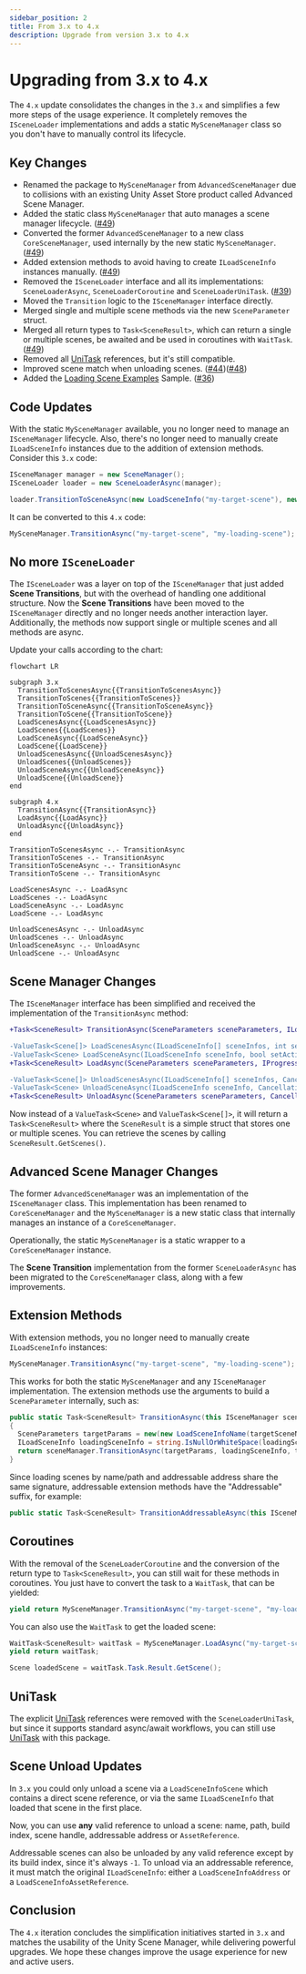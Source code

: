 ```yaml
---
sidebar_position: 2
title: From 3.x to 4.x
description: Upgrade from version 3.x to 4.x
---
```


# Upgrading from 3.x to 4.x

The `4.x` update consolidates the changes in the `3.x` and simplifies a few more steps of the usage experience.
It completely removes the `ISceneLoader` implementations and adds a static `MySceneManager` class so you don't have to manually control its lifecycle.

## Key Changes

* Renamed the package to `MySceneManager` from `AdvancedSceneManager` due to collisions with an existing Unity Asset Store product called Advanced Scene Manager.
* Added the static class `MySceneManager` that auto manages a scene manager lifecycle. ([#49](https://github.com/mygamedevtools/scene-loader/issues/49))
* Converted the former `AdvancedSceneManager` to a new class `CoreSceneManager`, used internally by the new static `MySceneManager`. ([#49](https://github.com/mygamedevtools/scene-loader/issues/49))
* Added extension methods to avoid having to create `ILoadSceneInfo` instances manually. ([#49](https://github.com/mygamedevtools/scene-loader/issues/49))
* Removed the `ISceneLoader` interface and all its implementations: `SceneLoaderAsync`, `SceneLoaderCoroutine` and `SceneLoaderUniTask`. ([#39](https://github.com/mygamedevtools/scene-loader/issues/39))
* Moved the `Transition` logic to the `ISceneManager` interface directly.
* Merged single and multiple scene methods via the new `SceneParameter` struct.
* Merged all return types to `Task<SceneResult>`, which can return a single or multiple scenes, be awaited and be used in coroutines with `WaitTask`. ([#49](https://github.com/mygamedevtools/scene-loader/issues/49))
* Removed all [UniTask] references, but it's still compatible.
* Improved scene match when unloading scenes. ([#44](https://github.com/mygamedevtools/scene-loader/issues/44))([#48](https://github.com/mygamedevtools/scene-loader/issues/48))
* Added the [Loading Scene Examples](../samples/loading-scene-examples.md) Sample. ([#36](https://github.com/mygamedevtools/scene-loader/issues/36))

## Code Updates

With the static `MySceneManager` available, you no longer need to manage an `ISceneManager` lifecycle.
Also, there's no longer need to manually create `ILoadSceneInfo` instances due to the addition of extension methods.
Consider this `3.x` code:

```cs
ISceneManager manager = new SceneManager();
ISceneLoader loader = new SceneLoaderAsync(manager);

loader.TransitionToSceneAsync(new LoadSceneInfo("my-target-scene"), new LoadSceneInfoName("my-loading-scene"));
```

It can be converted to this `4.x` code:

```cs
MySceneManager.TransitionAsync("my-target-scene", "my-loading-scene");
```

## No more `ISceneLoader`

The `ISceneLoader` was a layer on top of the `ISceneManager` that just added **Scene Transitions**, but with the overhead of handling one additional structure.
Now the **Scene Transitions** have been moved to the `ISceneManager` directly and no longer needs another interaction layer.
Additionally, the methods now support single or multiple scenes and all methods are async.

Update your calls according to the chart:

```mermaid
flowchart LR

subgraph 3.x
  TransitionToScenesAsync{{TransitionToScenesAsync}}
  TransitionToScenes{{TransitionToScenes}}
  TransitionToSceneAsync{{TransitionToSceneAsync}}
  TransitionToScene{{TransitionToScene}}
  LoadScenesAsync{{LoadScenesAsync}}
  LoadScenes{{LoadScenes}}
  LoadSceneAsync{{LoadSceneAsync}}
  LoadScene{{LoadScene}}
  UnloadScenesAsync{{UnloadScenesAsync}}
  UnloadScenes{{UnloadScenes}}
  UnloadSceneAsync{{UnloadSceneAsync}}
  UnloadScene{{UnloadScene}}
end

subgraph 4.x
  TransitionAsync{{TransitionAsync}}
  LoadAsync{{LoadAsync}}
  UnloadAsync{{UnloadAsync}}
end

TransitionToScenesAsync -.- TransitionAsync
TransitionToScenes -.- TransitionAsync
TransitionToSceneAsync -.- TransitionAsync
TransitionToScene -.- TransitionAsync

LoadScenesAsync -.- LoadAsync
LoadScenes -.- LoadAsync
LoadSceneAsync -.- LoadAsync
LoadScene -.- LoadAsync

UnloadScenesAsync -.- UnloadAsync
UnloadScenes -.- UnloadAsync
UnloadSceneAsync -.- UnloadAsync
UnloadScene -.- UnloadAsync
```

## Scene Manager Changes

The `ISceneManager` interface has been simplified and received the implementation of the `TransitionAsync` method:

```diff
+Task<SceneResult> TransitionAsync(SceneParameters sceneParameters, ILoadSceneInfo intermediateSceneReference = default, CancellationToken token = default);

-ValueTask<Scene[]> LoadScenesAsync(ILoadSceneInfo[] sceneInfos, int setIndexActive = -1, IProgress<float> progress = null, CancellationToken token = default);
-ValueTask<Scene> LoadSceneAsync(ILoadSceneInfo sceneInfo, bool setActive = false, IProgress<float> progress = null, CancellationToken token = default);
+Task<SceneResult> LoadAsync(SceneParameters sceneParameters, IProgress<float> progress = null, CancellationToken token = default);

-ValueTask<Scene[]> UnloadScenesAsync(ILoadSceneInfo[] sceneInfos, CancellationToken token = default);
-ValueTask<Scene> UnloadSceneAsync(ILoadSceneInfo sceneInfo, CancellationToken token = default);
+Task<SceneResult> UnloadAsync(SceneParameters sceneParameters, CancellationToken token = default);
```

Now instead of a `ValueTask<Scene>` and `ValueTask<Scene[]>`, it will return a `Task<SceneResult>` where the `SceneResult` is a simple struct that stores one or multiple scenes.
You can retrieve the scenes by calling `SceneResult.GetScenes()`.

## Advanced Scene Manager Changes

The former `AdvancedSceneManager` was an implementation of the `ISceneManager` class.
This implementation has been renamed to `CoreSceneManager` and the `MySceneManager` is a new static class that internally manages an instance of a `CoreSceneManager`.

Operationally, the static `MySceneManager` is a static wrapper to a `CoreSceneManager` instance.

The **Scene Transition** implementation from the former `SceneLoaderAsync` has been migrated to the `CoreSceneManager` class, along with a few improvements.

## Extension Methods

With extension methods, you no longer need to manually create `ILoadSceneInfo` instances:

```cs
MySceneManager.TransitionAsync("my-target-scene", "my-loading-scene");
```

This works for both the static `MySceneManager` and any `ISceneManager` implementation.
The extension methods use the arguments to build a `SceneParameter` internally, such as:

```cs
public static Task<SceneResult> TransitionAsync(this ISceneManager sceneManager, string targetSceneName, string loadingSceneName = null, CancellationToken token = default)
{
  SceneParameters targetParams = new(new LoadSceneInfoName(targetSceneName), true);
  ILoadSceneInfo loadingSceneInfo = string.IsNullOrWhiteSpace(loadingSceneName) ? null : new LoadSceneInfoName(loadingSceneName);
  return sceneManager.TransitionAsync(targetParams, loadingSceneInfo, token);
}
```

Since loading scenes by name/path and addressable address share the same signature, addressable extension methods have the "Addressable" suffix, for example:

```cs
public static Task<SceneResult> TransitionAddressableAsync(this ISceneManager sceneManager, string targetAddress, string loadingAddress = null, CancellationToken token = default);
```

## Coroutines

With the removal of the `SceneLoaderCoroutine` and the conversion of the return type to `Task<SceneResult>`, you can still wait for these methods in coroutines.
You just have to convert the task to a `WaitTask`, that can be yielded:

```cs
yield return MySceneManager.TransitionAsync("my-target-scene", "my-loading-scene").ToWaitTask();
```

You can also use the `WaitTask` to get the loaded scene:

```cs
WaitTask<SceneResult> waitTask = MySceneManager.LoadAsync("my-target-scene");
yield return waitTask;

Scene loadedScene = waitTask.Task.Result.GetScene();
```

## UniTask

The explicit [UniTask] references were removed with the `SceneLoaderUniTask`, but since it supports standard async/await workflows, you can still use [UniTask] with this package.

## Scene Unload Updates

In `3.x` you could only unload a scene via a `LoadSceneInfoScene` which contains a direct scene reference, or via the same `ILoadSceneInfo` that loaded that scene in the first place.

Now, you can use **any** valid reference to unload a scene: name, path, build index, scene handle, addressable address or `AssetReference`.

Addressable scenes can also be unloaded by any valid reference except by its build index, since it's always `-1`. To unload via an addressable reference, it must match the original `ILoadSceneInfo`: either a `LoadSceneInfoAddress` or a `LoadSceneInfoAssetReference`.

## Conclusion

The `4.x` iteration concludes the simplification initiatives started in `3.x` and matches the usability of the Unity Scene Manager, while delivering powerful upgrades.
We hope these changes improve the usage experience for new and active users.

[UniTask]: https://github.com/Cysharp/UniTask
